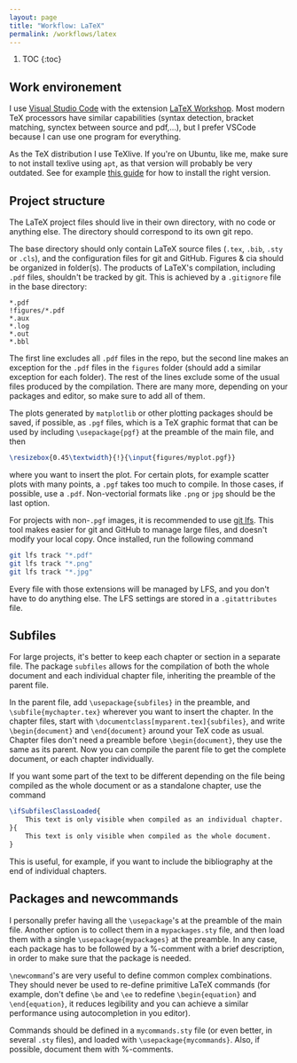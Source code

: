```yaml
---
layout: page
title: "Workflow: LaTeX"
permalink: /workflows/latex
---
```


1. TOC
{:toc}

## Work environement

I use [Visual Studio Code](https://code.visualstudio.com/) with the extension
[LaTeX Workshop](https://github.com/James-Yu/LaTeX-Workshop). Most modern TeX
processors have similar capabilities (syntax detection, bracket matching,
synctex between source and pdf,...), but I prefer VSCode because I can use
one program for everything.

As the TeX distribution I use TeXlive. If you're on Ubuntu, like me, make sure
to not install texlive using `apt`, as that version will probably be very
outdated. See for example [this guide](https://fahim-sikder.github.io/post/installing-texlive-latest-ubuntu/) for how to install the right version.

## Project structure

The LaTeX project files should live in their own directory, with no code or anything else.
The directory should correspond to its own git repo.

The base directory should only contain LaTeX source files (`.tex`, `.bib`, `.sty` or `.cls`),
and the configuration files for git and GitHub. Figures & cia should be organized
in folder(s). The products of LaTeX's compilation, including `.pdf` files, shouldn't
be tracked by git. This is achieved by a `.gitignore` file in the base directory:

```gitignore
*.pdf
!figures/*.pdf
*.aux
*.log
*.out
*.bbl
```

The first line excludes all `.pdf` files in the repo, but the second line makes an
exception for the `.pdf` files in the `figures` folder (should add a similar
exception for each folder). The rest of the lines exclude some of the usual files
produced by the compilation. There are many more, depending on your packages and
editor, so make sure to add all of them.

The plots generated by `matplotlib` or other plotting packages should be saved, if
possible, as `.pgf` files, which is a TeX graphic format that can be used by
including `\usepackage{pgf}` at the preamble of the main file, and then

```latex
\resizebox{0.45\textwidth}{!}{\input{figures/myplot.pgf}}
```

where you want to insert the plot. For certain plots, for example scatter plots
with many points, a `.pgf` takes too much to compile. In those cases, if possible,
use a `.pdf`. Non-vectorial formats like `.png` or `jpg` should be the last option.

For projects with non-`.pgf` images, it is recommended to use [git lfs](https://github.com/git-lfs/git-lfs).
This tool makes easier for git and GitHub to manage large files, and doesn't
modify your local copy. Once installed, run the following command

```bash
git lfs track "*.pdf"
git lfs track "*.png"
git lfs track "*.jpg"
```

Every file with those extensions will be managed by LFS, and you don't have to do
anything else. The LFS settings are stored in a `.gitattributes` file.

## Subfiles

For large projects, it's better to keep each chapter or section in a separate file.
The package `subfiles` allows for the compilation of both the whole document and
each individual chapter file, inheriting the preamble of the parent file.

In the parent file, add `\usepackage{subfiles}` in the preamble, and
`\subfile{mychapter.tex}` wherever you want to insert the chapter. In the chapter
files, start with `\documentclass[myparent.tex]{subfiles}`, and write
`\begin{document}` and `\end{document}` around your TeX code as usual. Chapter
files don't need a preamble before `\begin{document}`, they use the same as its
parent. Now you can compile the parent file to get the complete document, or
each chapter individually.

If you want some part of the text to be different depending on the file being
compiled as the whole document or as a standalone chapter, use the command

```latex
\ifSubfilesClassLoaded{
    This text is only visible when compiled as an individual chapter.
}{
    This text is only visible when compiled as the whole document.
}
```

This is useful, for example, if you want to include the bibliography at the end
of individual chapters.

## Packages and newcommands

I personally prefer having all the `\usepackage`'s at the preamble of the main file.
Another option is to collect them in a `mypackages.sty` file, and then load them with
a single `\usepackage{mypackages}` at the preamble. In any case, each package has to
be followed by a %-comment with a brief description, in order to make sure that the
package is needed.

`\newcommand`'s are very useful to define common complex combinations. They should never
be used to re-define primitive LaTeX commands (for example, don't define `\be` and
`\ee` to redefine `\begin{equation}` and `\end{equation}`, it reduces legibility and
you can achieve a similar performance using autocompletion in you editor).

Commands should be defined in a `mycommands.sty` file (or even better, in several
`.sty` files), and loaded with `\usepackage{mycommands}`. Also, if possible, document
them with %-comments.
